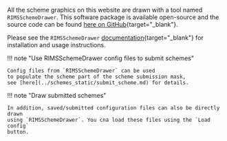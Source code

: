 All the scheme graphics on this website are drawn 
with a tool named `RIMSSchemeDrawer`. 
This software package is available open-source
and the source code can be found
[here on GitHub](https://github.com/RIMS-Code/RIMSSchemeDrawer){target="_blank"}.

Please see the `RIMSSchemeDrawer` [documentation](https://rimsschemedrawer.rtfd.io/){target="_blank"}
for installation and usage instructions. 

!!! note "Use RIMSSchemeDrawer config files to submit schemes"

    Config files from `RIMSSchemeDrawer` can be used
    to populate the scheme part of the scheme submission mask,
    see [here](../schemes_static/submit_scheme.md) for details.
    
!!! note "Draw submitted schemes"

    In addition, saved/submitted configuration files can also be directly drawn
    using `RIMSSchemeDrawer`. You cna load these files using the `Load config`
    button.
